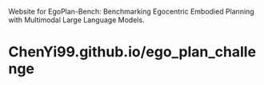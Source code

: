 Website for EgoPlan-Bench: Benchmarking Egocentric Embodied Planning with Multimodal Large Language Models.

# ChenYi99.github.io/ego_plan_challenge